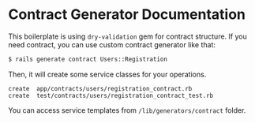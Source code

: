 # Contract Generator Documentation
This boilerplate is using `dry-validation` gem for contract structure. If you need contract, you can use custom contract generator like that:
```bash
$ rails generate contract Users::Registration 
```

Then, it will create some service classes for your operations.
```
create  app/contracts/users/registration_contract.rb
create  test/contracts/users/registration_contract_test.rb
```

You can access service templates from `/lib/generators/contract` folder.
